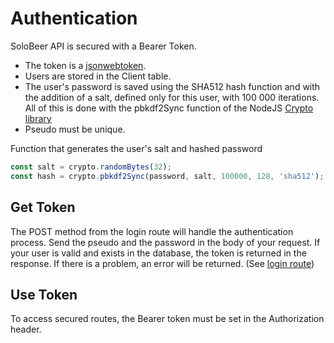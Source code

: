 # Authentication

SoloBeer API is secured with a Bearer Token.

- The token is a [jsonwebtoken](https://jwt.io/).
- Users are stored in the Client table.
- The user's password is saved using the SHA512 hash function and with the addition of a salt, defined only for this user, with 100 000 iterations. All of this is done with the pbkdf2Sync function of the NodeJS [Crypto library](https://nodejs.org/api/crypto.html)
- Pseudo must be unique.

Function that generates the user's salt and hashed password

```js
const salt = crypto.randomBytes(32);
const hash = crypto.pbkdf2Sync(password, salt, 100000, 128, 'sha512');
```

## Get Token

The POST method from the login route will handle the authentication process. Send the pseudo and the password in the body of your request. If your user is valid and exists in the database, the token is returned in the response.
If there is a problem, an error will be returned. (See [login route](/routes/#login-user))

## Use Token

To access secured routes, the Bearer token must be set in the Authorization header.
